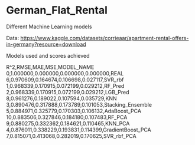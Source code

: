 # German_Flat_Rental
Different Machine Learning models

Data: https://www.kaggle.com/datasets/corrieaar/apartment-rental-offers-in-germany?resource=download

Models used and scores achieved

R^2,RMSE,MAE,MSE,MODEL_NAME
0,1.000000,0.000000,0.000000,0.000000,REAL
6,0.970609,0.164674,0.106698,0.027117,SVR_rbf
1,0.968339,0.170915,0.072199,0.029212,RF_Pred
2,0.968339,0.170915,0.072199,0.029212,LGB_Pred
8,0.961276,0.189022,0.107594,0.035729,KNN
3,0.890476,0.317888,0.173789,0.101053,Stacking_Ensemble
5,0.884971,0.325779,0.170303,0.106132,AdaBoost_PCA
10,0.883506,0.327846,0.184180,0.107483,RF_PCA
9,0.880275,0.332362,0.184621,0.110465,KNN_PCA
4,0.876011,0.338229,0.193831,0.114399,GradientBoost_PCA
7,0.815071,0.413068,0.282019,0.170625,SVR_rbf_PCA

